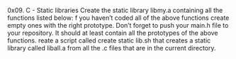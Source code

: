 0x09. C - Static libraries
Create the static library libmy.a containing all the functions listed below:
f you haven’t coded all of the above functions create empty ones with the right prototype.
Don’t forget to push your main.h file to your repository. It should at least contain all the prototypes of the above functions.
reate a script called create static lib.sh that creates a static library called liball.a from all the .c files that are in the current directory.
